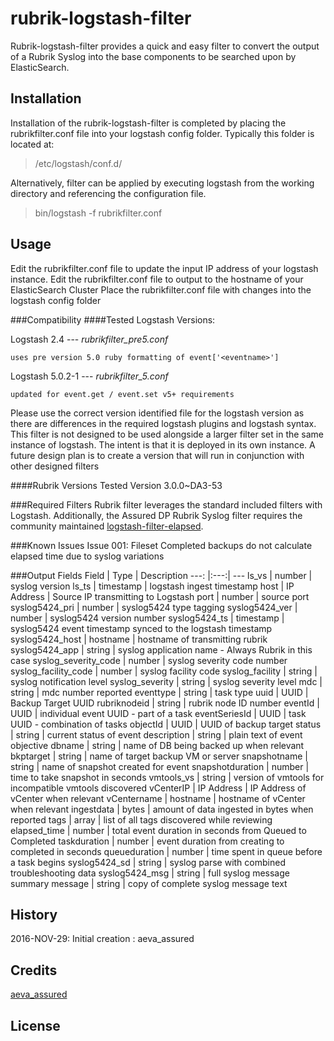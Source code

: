 # rubrik-logstash-filter
Rubrik-logstash-filter provides a quick and easy filter to convert the output of a Rubrik Syslog into the base components to be searched upon by ElasticSearch. 
## Installation
Installation of the rubrik-logstash-filter is completed by placing the rubrikfilter.conf file into your logstash config folder. Typically this folder is located at: 
>/etc/logstash/conf.d/

Alternatively, filter can be applied by executing logstash from the working directory and referencing the configuration file.

>bin/logstash -f rubrikfilter.conf

## Usage
Edit the rubrikfilter.conf file to update the input IP address of your logstash instance. 
Edit the rubrikfilter.conf file to output to the hostname of your ElasticSearch Cluster
Place the rubrikfilter.conf file with changes into the logstash config folder

###Compatibility
####Tested Logstash Versions:

Logstash 2.4 --- *rubrikfilter_pre5.conf*
```
uses pre version 5.0 ruby formatting of event['<eventname>']
```

Logstash 5.0.2-1 --- *rubrikfilter_5.conf*
```
updated for event.get / event.set v5+ requirements
```

Please use the correct version identified file for the logstash version as there are differences in the required logstash plugins and logstash syntax. This filter is not designed to be used alongside a larger filter set in the same instance of logstash. The intent is that it is deployed in its own instance. A future design plan is to create a version that will run in conjunction with other designed filters

####Rubrik Versions
Tested Version 3.0.0~DA3-53

###Required Filters
Rubrik filter leverages the standard included filters with Logstash. Additionally, the Assured DP Rubrik Syslog filter requires the community maintained [logstash-filter-elapsed](https://github.com/logstash-plugins/logstash-filter-elapsed).

###Known Issues
Issue 001: Fileset Completed backups do not calculate elapsed time due to syslog variations

###Output Fields
Field | Type | Description
---: |:---:| ---
ls_vs | number | syslog version
ls_ts | timestamp | logstash ingest timestamp
host | IP Address | Source IP transmitting to Logstash
port | number | source port
syslog5424_pri | number | syslog5424 type tagging
syslog5424_ver | number | syslog5424 version number
syslog5424_ts | timestamp | syslog5424 event timestamp synced to the logstash timestamp
syslog5424_host | hostname | hostname of transmitting rubrik
syslog5424_app | string | syslog application name - Always Rubrik in this case
syslog_severity_code | number | syslog severity code number
syslog_facility_code | number | syslog facility code
syslog_facility | string | syslog notification level
syslog_severity | string | syslog severity level
mdc | string | mdc number reported
eventtype | string | task type 
uuid | UUID | Backup Target UUID
rubriknodeid | string | rubrik node ID number
eventId | UUID | individual event UUID - part of a task
eventSeriesId | UUID | task UUID - combination of tasks
objectId | UUID | UUID of backup target
status | string | current status of event
description | string | plain text of event objective
dbname | string | name of DB being backed up when relevant
bkptarget | string | name of target backup VM or server
snapshotname | string | name of snapshot created for event 
snapshotduration | number | time to take snapshot in seconds
vmtools_vs | string | version of vmtools for incompatible vmtools discovered
vCenterIP | IP Address | IP Address of vCenter when relevant 
vCentername | hostname | hostname of vCenter when relevant
ingestdata | bytes | amount of data ingested in bytes when reported
tags | array | list of all tags discovered while reviewing
elapsed_time | number | total event duration in seconds from Queued to Completed 
taskduration | number | event duration from creating to completed in seconds
queueduration | number | time spent in queue before a task begins
syslog5424_sd | string | syslog parse with combined troubleshooting data
syslog5424_msg | string | full syslog message summary
message | string | copy of complete syslog message text

## History
2016-NOV-29: Initial creation : aeva_assured

## Credits
[aeva_assured](https://github.com/aeva-assured)

## License

